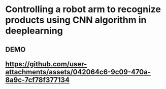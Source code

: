 <h1> Controlling a robot arm to recognize products using CNN algorithm in deeplearning

<h2>DEMO

https://github.com/user-attachments/assets/042064c6-9c09-470a-8a9c-7cf78f377134
